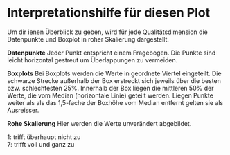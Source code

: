 # Interpretationshilfe für diesen Plot
Um dir ienen Überblick zu geben, wird für jede Qualitätsdimension die Datenpunkte und Boxplot in roher Skalierung dargestellt.  

__Datenpunkte__
Jeder Punkt entspricht einem Fragebogen. Die Punkte sind leicht horizontal gestreut um Überlappungen zu vermeiden.

__Boxplots__
Bei Boxplots werden die Werte in geordnete Viertel eingeteilt. Die schwarze Strecke außerhalb der Box erstreckt sich jeweils über 
die besten bzw. schlechtesten 25%. Innerhalb der Box liegen die mittleren 50% der Werte, die vom Median (horizontale Linie) geteilt werden.
Liegen Punkte weiter als als das 1,5-fache der Boxhöhe vom Median entfernt gelten sie als Ausreisser.  

__Rohe Skalierung__
Hier werden die Werte unverändert abgebildet.  

1: trifft überhaupt nicht zu  
7: trifft voll und ganz zu
